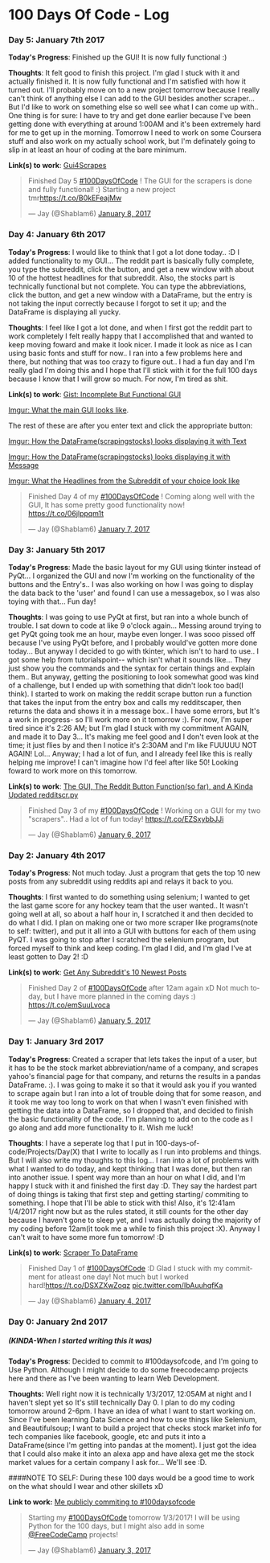 # 100 Days Of Code - Log


### Day 5: January 7th 2017

**Today's Progress**: Finished up the GUI! It is now fully functional :)

**Thoughts**: It felt good to finish this project. I'm glad I stuck with it and actually finished it. It is now fully functional and I'm satisfied with how it turned out. I'll probably move on to a new project tomorrow because I really can't think of anything else I can add to the GUI besides another scraper... But I'd like to work on something else so well see what I can come up with.. One thing is for sure: I have to try and get done earlier because I've been getting done with everything at around 1:00AM and it's been extremely hard for me to get up in the morning. Tomorrow I need to work on some Coursera stuff and also work on my actually school work, but I'm definately going to slip in at least an hour of coding at the bare minimum. 

**Link(s) to work**: [Gui4Scrapes](https://github.com/JayBk/100-days-of-code/tree/master/Projects/Gui4Scrapes)

<blockquote class="twitter-tweet" data-lang="en"><p lang="en" dir="ltr">Finished Day 5 <a href="https://twitter.com/hashtag/100DaysOfCode?src=hash">#100DaysOfCode</a> ! The GUI for the scrapers is done and fully functional! :) Starting a new project tmr<a href="https://t.co/B0kEFeajMw">https://t.co/B0kEFeajMw</a></p>&mdash; Jay (@Shablam6) <a href="https://twitter.com/Shablam6/status/817978443816177664">January 8, 2017</a></blockquote>
<script async src="//platform.twitter.com/widgets.js" charset="utf-8"></script>


### Day 4: January 6th 2017

**Today's Progress**: I would like to think that I got a lot done today.. :D I added functionality to my GUI... The reddit part is basically fully complete, you type the subreddit, click the button, and get a new window with about 10 of the hottest headlines for that subreddit. Also, the stocks part is technically functional but not complete. You can type the abbreviations, click the button, and get a new window with a DataFrame, but the entry is not taking the input correctly because I forgot to set it up; and the DataFrame is displaying all yucky.

**Thoughts**: I feel like I got a lot done, and when I first got the reddit part to work completely I felt really happy that I accomplished that and wanted to keep moving foward and make it look nicer. I made it look as nice as I can using basic fonts and stuff for now.. I ran into a few problems here and there, but nothing that was too crazy to figure out.. I had a fun day and I'm really glad I'm doing this and I hope that I'll stick with it for the full 100 days because I know that I will grow so much. For now, I'm tired as shit. 

**Link(s) to work**: [Gist: Incomplete But Functional GUI](https://gist.github.com/JayBk/d1a1836f3427a078ce431be59e312520) 

[Imgur: What the main GUI looks like](http://imgur.com/a/GWlOU). 

The rest of these are after you enter text and click the appropriate button: 

[Imgur: How the DataFrame(scrapingstocks) looks displaying it with Text](http://imgur.com/Wvw4zbb)

[Imgur: How the DataFrame(scrapingstocks) looks displaying it with Message](http://imgur.com/vqUufAe)

[Imgur: What the Headlines from the Subreddit of your choice look like](http://imgur.com/a/QRsLQ)

<blockquote class="twitter-tweet" data-lang="en"><p lang="en" dir="ltr">Finished Day 4 of my <a href="https://twitter.com/hashtag/100DaysOfCode?src=hash">#100DaysOfCode</a> ! Coming along well with the GUI, It has some pretty good functionality now! <a href="https://t.co/06jlppqm1t">https://t.co/06jlppqm1t</a></p>&mdash; Jay (@Shablam6) <a href="https://twitter.com/Shablam6/status/817616092105506816">January 7, 2017</a></blockquote>
<script async src="//platform.twitter.com/widgets.js" charset="utf-8"></script>

### Day 3: January 5th 2017

**Today's Progress**: Made the basic layout for my GUI using tkinter instead of PyQt... I organized the GUI and now I'm working on the functionality of the buttons and the Entry's.. I was also working on how I was going to display the data back to the 'user' and found I can use a messagebox, so I was also toying with that... Fun day!

**Thoughts**: I was going to use PyQt at first, but ran into a whole bunch of trouble. I sat down to code at like 9 o'clock again... Messing around trying to get PyQt going took me an hour, maybe even longer. I was sooo pissed off because I've using PyQt before, and I probably would've gotten more done today... But anyway I decided to go with tkinter, which isn't to hard to use.. I got some help from tutorialspoint-- which isn't what it sounds like... They just show you the commands and the syntax for certain things and explain them.. But anyway, getting the positioning to look somewhat good was kind of a challenge, but I ended up with something that didn't look too bad(I think). I started to work on making the reddit scrape button run a function that takes the input from the entry box and calls my redditscaper, then returns the data and shows it in a message box.. I have some errors, but It's a work in progress- so I'll work more on it tomorrow :). For now, I'm super tired since it's 2:26 AM; but I'm glad I stuck with my commitment AGAIN, and made it to Day 3... It's making me feel good and I don't even look at the time; it just flies by and then I notice it's 2:30AM and I'm like FUUUUU NOT AGAIN! Lol... Anyway; I had a lot of fun, and I already feel like this is really helping me improve! I can't imagine how I'd feel after like 50! Looking foward to work more on this tomorrow.

**Link(s) to work**: [The GUI, The Reddit Button Function(so far), and A Kinda Updated redditscr.py](https://gist.github.com/JayBk/d323b9cfc27dfcf459811be4ec711c56)

<blockquote class="twitter-tweet" data-lang="en"><p lang="en" dir="ltr">Finished Day 3 of my <a href="https://twitter.com/hashtag/100DaysOfCode?src=hash">#100DaysOfCode</a> ! Working on a GUI for my two &quot;scrapers&quot;.. Had a lot of fun today! <a href="https://t.co/EZSxybbJJi">https://t.co/EZSxybbJJi</a></p>&mdash; Jay (@Shablam6) <a href="https://twitter.com/Shablam6/status/817272316526809088">January 6, 2017</a></blockquote>
<script async src="//platform.twitter.com/widgets.js" charset="utf-8"></script>


### Day 2: January 4th 2017

**Today's Progress**: Not much today. Just a program that gets the top 10 new posts from any subreddit using reddits api and relays it back to you.

**Thoughts**: I first wanted to do something using selenium; I wanted to get the last game score for any hockey team that the user wanted.. It wasn't going well at all, so about a half hour in, I scratched it and then decided to do what I did. I plan on making one or two more scraper like programs(note to self: twitter), and put it all into a GUI with buttons for each of them using PyQT. I was going to stop after I scratched the selenium program, but forced myself to think and keep coding. I'm glad I did, and I'm glad I've at least gotten to Day 2! :D

**Link(s) to work**: [Get Any Subreddit's 10 Newest Posts](https://gist.github.com/JayBk/02163ac2b69fd80c9a5b615c4fa884d0)

<blockquote class="twitter-tweet" data-lang="en"><p lang="en" dir="ltr">Finished Day 2 of <a href="https://twitter.com/hashtag/100DaysOfCode?src=hash">#100DaysOfCode</a> after 12am again xD Not much today, but I have more planned in the coming days :) <a href="https://t.co/emSuuLvoca">https://t.co/emSuuLvoca</a></p>&mdash; Jay (@Shablam6) <a href="https://twitter.com/Shablam6/status/816907688626049024">January 5, 2017</a></blockquote>
<script async src="//platform.twitter.com/widgets.js" charset="utf-8"></script>


### Day 1: January 3rd 2017

**Today's Progress**: Created a scraper that lets takes the input of a user, but it has to be the stock market abbreviation/name of a company, and scrapes yahoo's financial page for that company, and returns the results in a pandas DataFrame. :). I was going to make it so that it would ask you if you wanted to scrape again but I ran into a lot of trouble doing that for some reason, and it took me way too long to work on that when I wasn't even finished with getting the data into a DataFrame, so I dropped that, and decided to finish the basic functionality of the code. I'm planning to add on to the code as I go along and add more functionality to it. Wish me luck!

**Thoughts**: I have a seperate log that I put in 100-days-of-code/Projects/Day(X) that I write to locally as I run into problems and things. But I will also write my thoughts to this log... I ran into a lot of problems with what I wanted to do today, and kept thinking that I was done, but then ran into another issue. I spent way more than an hour on what I did, and I'm happy I stuck with it and finished the first day :D. They say the hardest part of doing things is taking that first step and getting starting/ commiting to something. I hope that I'll be able to stick with this! Also, it's 12:41am 1/4/2017 right now but as the rules stated, it still counts for the other day because I haven't gone to sleep yet, and I was actually doing the majority of my coding before 12am(it took me a while to finish this project :X). Anyway I can't wait to have some more fun tomorrow! :D

**Link(s) to work**: [Scraper To DataFrame](https://gist.github.com/JayBk/ca177a944edc3a89704d04aa031795c3)

<blockquote class="twitter-tweet" data-lang="en"><p lang="en" dir="ltr">Finished Day 1 of <a href="https://twitter.com/hashtag/100DaysOfCode?src=hash">#100DaysOfCode</a> :D Glad I stuck with my commitment for atleast one day! Not much but I worked hard!<a href="https://t.co/DSXZXwZoqz">https://t.co/DSXZXwZoqz</a> <a href="https://t.co/IbAuuhqfKa">pic.twitter.com/IbAuuhqfKa</a></p>&mdash; Jay (@Shablam6) <a href="https://twitter.com/Shablam6/status/816522316070973440">January 4, 2017</a></blockquote>
<script async src="//platform.twitter.com/widgets.js" charset="utf-8"></script>

### Day 0: January 2nd 2017
##### (KINDA-When I started writing this it was)

**Today's Progress**: Decided to commit to #100daysofcode, and I'm going to Use Python. Although I might decide to do some freecodecamp projects here and there as I've been wanting to learn Web Development.

**Thoughts:** Well right now it is technically 1/3/2017, 12:05AM at night and I haven't slept yet so It's still technically Day 0. I plan to do my coding tomorrow around 2-6pm. I have an idea of what I want to start working on. Since I've been learning Data Science and how to use things like Selenium, and Beautifulsoup; I want to build a project that checks stock market info for tech companies like facebook, google, etc and puts it into a DataFrame(since I'm getting into pandas at the moment). I just got the idea that I could also make it into an alexa app and have alexa get me the stock market values for a certain company I ask for... We'll see :D. 

####NOTE TO SELF: During these 100 days would be a good time to work on the what should I wear and other skillets xD

**Link to work:** [Me publicly commiting to #100daysofcode](https://twitter.com/Shablam6/status/816144867432734720)

<blockquote class="twitter-tweet" data-lang="en"><p lang="en" dir="ltr">Starting my <a href="https://twitter.com/hashtag/100DaysOfCode?src=hash">#100DaysOfCode</a> tomorrow 1/3/2017! I will be using Python for the 100 days, but I might also add in some <a href="https://twitter.com/FreeCodeCamp">@FreeCodeCamp</a> projects!</p>&mdash; Jay (@Shablam6) <a href="https://twitter.com/Shablam6/status/816144867432734720">January 3, 2017</a></blockquote>
<script async src="//platform.twitter.com/widgets.js" charset="utf-8"></script>

